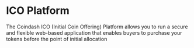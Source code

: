 # ICO Platform

The Coindash ICO (Initial Coin Offering) Platform allows you to run a secure and flexible web-based application that enables buyers to purchase your tokens before the point of initial allocation
